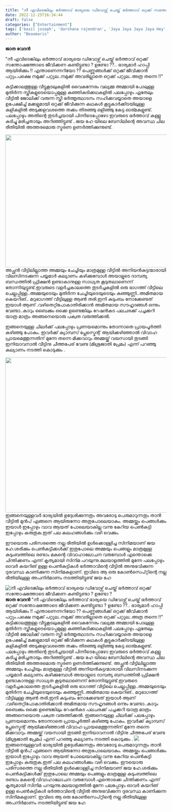 ```yaml
---
title: "നീ എവിടെങ്കിലും ഭർത്താവ് ഭാര്യയെ ഡിവോഴ്സ് ചെയ്ത് ഭർത്താവ് ഒറ്റക്ക് സന്തോഷത്തോടെ ജീവിക്കണ കണ്ടിട്ടുണ്ടാ ? ഉണ്ടോ ?"
date: 2022-12-25T16:34:44
draft: false
categories: ["Entertainment"]
tags: ['basil joseph', 'darshana rajendran', 'Jaya Jaya Jaya Jaya Hey', 'ഡിവോഴ്സ്']
author: "Beaumaris"
---
```


<strong>ജാത വേദൻ</strong>

"നീ എവിടെങ്കിലും ഭർത്താവ് ഭാര്യയെ ഡിവോഴ്സ് ചെയ്ത് ഭർത്താവ് ഒറ്റക്ക് സന്തോഷത്തോടെ ജീവിക്കണ കണ്ടിട്ടുണ്ടാ ? ഉണ്ടോ ??.. ഭാര്യമാർ ഹാപ്പി ആയിരിക്കും !! എന്താണെന്നറിയോ ?? പെണ്ണുങ്ങൾക്ക് ഒറ്റക്ക് ജീവിക്കാൻ പറ്റും.പക്ഷെ നമുക്ക് പറ്റൂല..നമുക്ക് അവരില്ലാതെ ഒറ്റക്ക് പറ്റൂല..അത്ര തന്നെ !!"

കുട്ടിക്കാലത്തുള്ള വീട്ടുകൂടലുകളിൽ വൈകുന്നേരം വല്യമ്മ അമ്മായി പോലുള്ള മുതിർന്ന സ്ത്രീകളുടെയൊപ്പമുള്ള കഞ്ഞികുടിക്കഥകളിൽ പലപ്പോഴും ഏതേലും വീട്ടിൽ ജോലിക്ക് വരുന്ന സ്ത്രീ ഭർത്തൃത്ഥാടനം സഹിക്കവയ്യാതെ അയാളെ ഉപേക്ഷിച്ച് മക്കളുമായി ഒറ്റക്ക് ജീവിക്കുന്ന കഥകൾ കൂട്ടുകാർക്കിടയിലുള്ള കളികളിൽ അടുക്കളവശത്തെ തക്കം തിരഞ്ഞു ഒളിഞ്ഞു കേട്ട ഓര്മകളുണ്ട്. പലപ്പോഴും അതിന്റെ തുടർച്ചയായി പിന്നീടെപ്പോഴോ ഇവരുടെ ഭർത്താവ് കള്ളു കുടിച്ചു മരിച്ചതായും അറിഞ്ഞിട്ടുണ്ട് ..ജയ ഹേ യിലെ ബേസിലിന്റെ അവസ്ഥ ചില രീതിയിൽ അത്തരമൊരു സ്മരണ ഉണർത്തിക്കുന്നുണ്ട്.

<img class="size-large wp-image-370098 aligncenter" src="https://cdn.boolokam.com/articles/2022/12/3222-1-1024x528.jpg" alt="" width="800" height="413" />അച്ഛൻ വീട്ടിലില്ലാത്ത അമ്മയും ചേച്ചിയും മാത്രമുള്ള വീട്ടിൽ അനിയൻകുട്ടന്മാരായി വിലസിനടക്കുന്ന പയ്യമാർ കല്യാണം കഴിക്കുമ്പോൾ അയാളുടെ ദാമ്പത്യ ബന്ധത്തിൽ ഫ്രിക്ഷൻ ഉണ്ടാകാനുള്ള സാധ്യത കൂടുതലാണെന്ന് തോന്നിയുട്ടുണ്ട്.ഇവരുടെ വളർച്ചകാലത്തെ തുടർച്ചകളിൽ ഒരു ഭാഗത്ത് വീട്ടിലെ ചെല്ലപ്പിള്ള..അമ്മയുടെയും മുതിർന്ന ചേച്ചിയുടെയുടെയും കുഞ്ഞുണ്ണി..അമിതമായ കെയറിങ്.. മറുഭാഗത്ത് വീട്ടിലുള്ള ആൺ തരി.ഇനി കുടുംബം നോക്കേണ്ടത് ഇയാൾ ആണ് .വഴിതെറ്റിപോകാതിരിക്കാൻ അമിതമായ സൗഹൃദങ്ങൾ ഒന്നും വേണ്ടാ..കാറും ബൈക്കും ഒക്കെ ഉണ്ടെങ്കിലും റേഷൻകട പലചരക്ക് പച്ചക്കറി യാത്ര മാത്രം അങ്ങനെയൊരു പക്വത വരുത്തിക്കൽ.

ഇങ്ങനെയുള്ള ചിലർക്ക് പലപ്പോഴും പ്രണയമൊന്നും തോന്നാതെ പ്രായപൂർത്തി കഴിഞ്ഞു പോകും. ഇവർക്ക് ക്യാമ്പസ് പ്ലേസ്മെന്റ് ആയിക്കഴിഞ്ഞാൽ വിവാഹ പ്രായമെത്തുന്നതിന് മുന്നേ തന്നെ മിക്കവാറും അമ്മയ്ക്ക് വയസായി തുടങ്ങി ഇനിയാവനാൽ വീട്ടിനു ചീത്തപേര് വേണ്ട (മിശ്രജാതി പ്രേമം) എന്ന് പറഞ്ഞു കല്യാണം നടത്തി കൊടുക്കും .

<img class="size-large wp-image-370099 aligncenter" src="https://cdn.boolokam.com/articles/2022/12/eerrtt-1024x618.webp" alt="" width="800" height="483" />ഇങ്ങനെയുള്ളവർ ഭാര്യയിൽ ഉദ്ദേശിക്കുന്നതും അവരോടു പെരുമാറുന്നതും താൻ വീട്ടിൽ മുൻപ് എങ്ങനെ ആയിരുന്നോ അതുപോലെയാകും. അമ്മയ്ക്കും പെങ്ങൾക്കും ഇയാൾ ഇപ്പോഴും വാവ ആയത് പോലെയാകില്ല വന്നു കേറിയ പെൺകുട്ടി ഇപ്പോഴും കരുതുക.ഇത് പല കലഹങ്ങൾക്കും വഴി വെക്കും.

ഈയൊരു പരിസരത്തെ നല്ല രീതിയിൽ ഉൾക്കൊള്ളിച്ച സിനിമയാണ് ജയ ഹേ.ശരിക്കും പെൺകുട്ടിക്കൾക്ക് ഇതുപോലെ അമ്മയും പെങ്ങളും മാത്രമുള്ള കുടുംബത്തിലെ രണ്ടാം മകന്റെ വിവാഹാലോചന വരുമ്പോൾ എന്തൊക്കെ ചിന്തിക്കണം എന്ന് കൃത്യമായി സിനിമ പറയുന്നു.മലയാളത്തിൽ മുന്നേ പലപ്പോഴും ഓവർ കയറിങ് ഉള്ള പെൺകുട്ടികൾ ഭർത്താവിന്റെ വീട്ടിൽ അനുഭവിക്കുന്ന ദുരവസ്ഥ കാണിക്കുന്ന സിനിമകളാണ്. ഇവിടെ ആ ഒരു കോൺസെപ്റ്റിന്റെ നല്ല രീതിയിലുള്ള അപനിർമാണം നടത്തിയിട്ടുണ്ട് ജയ ഹേ


![നീ എവിടെങ്കിലും ഭർത്താവ് ഭാര്യയെ ഡിവോഴ്സ് ചെയ്ത് ഭർത്താവ് ഒറ്റക്ക് സന്തോഷത്തോടെ ജീവിക്കണ കണ്ടിട്ടുണ്ടാ ? ഉണ്ടോ ?](https://cdn.boolokam.com/articles/2022/12/3222-1-1024x528.jpg)**ജാത വേദൻ** "നീ എവിടെങ്കിലും ഭർത്താവ് ഭാര്യയെ ഡിവോഴ്സ് ചെയ്ത് ഭർത്താവ് ഒറ്റക്ക് സന്തോഷത്തോടെ ജീവിക്കണ കണ്ടിട്ടുണ്ടാ ? ഉണ്ടോ ??.. ഭാര്യമാർ ഹാപ്പി ആയിരിക്കും !! എന്താണെന്നറിയോ ?? പെണ്ണുങ്ങൾക്ക് ഒറ്റക്ക് ജീവിക്കാൻ പറ്റും.പക്ഷെ നമുക്ക് പറ്റൂല..നമുക്ക് അവരില്ലാതെ ഒറ്റക്ക് പറ്റൂല..അത്ര തന്നെ !!" കുട്ടിക്കാലത്തുള്ള വീട്ടുകൂടലുകളിൽ വൈകുന്നേരം വല്യമ്മ അമ്മായി പോലുള്ള മുതിർന്ന സ്ത്രീകളുടെയൊപ്പമുള്ള കഞ്ഞികുടിക്കഥകളിൽ പലപ്പോഴും ഏതേലും വീട്ടിൽ ജോലിക്ക് വരുന്ന സ്ത്രീ ഭർത്തൃത്ഥാടനം സഹിക്കവയ്യാതെ അയാളെ ഉപേക്ഷിച്ച് മക്കളുമായി ഒറ്റക്ക് ജീവിക്കുന്ന കഥകൾ കൂട്ടുകാർക്കിടയിലുള്ള കളികളിൽ അടുക്കളവശത്തെ തക്കം തിരഞ്ഞു ഒളിഞ്ഞു കേട്ട ഓര്മകളുണ്ട്. പലപ്പോഴും അതിന്റെ തുടർച്ചയായി പിന്നീടെപ്പോഴോ ഇവരുടെ ഭർത്താവ് കള്ളു കുടിച്ചു മരിച്ചതായും അറിഞ്ഞിട്ടുണ്ട് ..ജയ ഹേ യിലെ ബേസിലിന്റെ അവസ്ഥ ചില രീതിയിൽ അത്തരമൊരു സ്മരണ ഉണർത്തിക്കുന്നുണ്ട്. അച്ഛൻ വീട്ടിലില്ലാത്ത അമ്മയും ചേച്ചിയും മാത്രമുള്ള വീട്ടിൽ അനിയൻകുട്ടന്മാരായി വിലസിനടക്കുന്ന പയ്യമാർ കല്യാണം കഴിക്കുമ്പോൾ അയാളുടെ ദാമ്പത്യ ബന്ധത്തിൽ ഫ്രിക്ഷൻ ഉണ്ടാകാനുള്ള സാധ്യത കൂടുതലാണെന്ന് തോന്നിയുട്ടുണ്ട്.ഇവരുടെ വളർച്ചകാലത്തെ തുടർച്ചകളിൽ ഒരു ഭാഗത്ത് വീട്ടിലെ ചെല്ലപ്പിള്ള..അമ്മയുടെയും മുതിർന്ന ചേച്ചിയുടെയുടെയും കുഞ്ഞുണ്ണി..അമിതമായ കെയറിങ്.. മറുഭാഗത്ത് വീട്ടിലുള്ള ആൺ തരി.ഇനി കുടുംബം നോക്കേണ്ടത് ഇയാൾ ആണ് .വഴിതെറ്റിപോകാതിരിക്കാൻ അമിതമായ സൗഹൃദങ്ങൾ ഒന്നും വേണ്ടാ..കാറും ബൈക്കും ഒക്കെ ഉണ്ടെങ്കിലും റേഷൻകട പലചരക്ക് പച്ചക്കറി യാത്ര മാത്രം അങ്ങനെയൊരു പക്വത വരുത്തിക്കൽ. ഇങ്ങനെയുള്ള ചിലർക്ക് പലപ്പോഴും പ്രണയമൊന്നും തോന്നാതെ പ്രായപൂർത്തി കഴിഞ്ഞു പോകും. ഇവർക്ക് ക്യാമ്പസ് പ്ലേസ്മെന്റ് ആയിക്കഴിഞ്ഞാൽ വിവാഹ പ്രായമെത്തുന്നതിന് മുന്നേ തന്നെ മിക്കവാറും അമ്മയ്ക്ക് വയസായി തുടങ്ങി ഇനിയാവനാൽ വീട്ടിനു ചീത്തപേര് വേണ്ട (മിശ്രജാതി പ്രേമം) എന്ന് പറഞ്ഞു കല്യാണം നടത്തി കൊടുക്കും . ![](https://cdn.boolokam.com/articles/2022/12/eerrtt-1024x618.webp)ഇങ്ങനെയുള്ളവർ ഭാര്യയിൽ ഉദ്ദേശിക്കുന്നതും അവരോടു പെരുമാറുന്നതും താൻ വീട്ടിൽ മുൻപ് എങ്ങനെ ആയിരുന്നോ അതുപോലെയാകും. അമ്മയ്ക്കും പെങ്ങൾക്കും ഇയാൾ ഇപ്പോഴും വാവ ആയത് പോലെയാകില്ല വന്നു കേറിയ പെൺകുട്ടി ഇപ്പോഴും കരുതുക.ഇത് പല കലഹങ്ങൾക്കും വഴി വെക്കും. ഈയൊരു പരിസരത്തെ നല്ല രീതിയിൽ ഉൾക്കൊള്ളിച്ച സിനിമയാണ് ജയ ഹേ.ശരിക്കും പെൺകുട്ടിക്കൾക്ക് ഇതുപോലെ അമ്മയും പെങ്ങളും മാത്രമുള്ള കുടുംബത്തിലെ രണ്ടാം മകന്റെ വിവാഹാലോചന വരുമ്പോൾ എന്തൊക്കെ ചിന്തിക്കണം എന്ന് കൃത്യമായി സിനിമ പറയുന്നു.മലയാളത്തിൽ മുന്നേ പലപ്പോഴും ഓവർ കയറിങ് ഉള്ള പെൺകുട്ടികൾ ഭർത്താവിന്റെ വീട്ടിൽ അനുഭവിക്കുന്ന ദുരവസ്ഥ കാണിക്കുന്ന സിനിമകളാണ്. ഇവിടെ ആ ഒരു കോൺസെപ്റ്റിന്റെ നല്ല രീതിയിലുള്ള അപനിർമാണം നടത്തിയിട്ടുണ്ട് ജയ ഹേ
